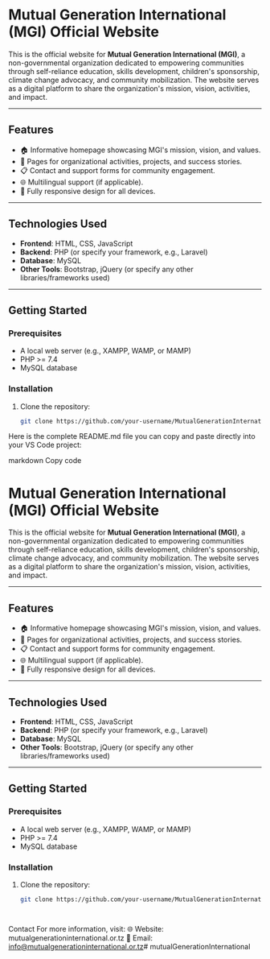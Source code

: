 # **Mutual Generation International (MGI) Official Website**  

This is the official website for **Mutual Generation International (MGI)**, a non-governmental organization dedicated to empowering communities through self-reliance education, skills development, children's sponsorship, climate change advocacy, and community mobilization. The website serves as a digital platform to share the organization's mission, vision, activities, and impact.

---

## **Features**
- 🏠 Informative homepage showcasing MGI's mission, vision, and values.  
- 📄 Pages for organizational activities, projects, and success stories.  
- 📋 Contact and support forms for community engagement.  
- 🌐 Multilingual support (if applicable).  
- 📱 Fully responsive design for all devices.  

---

## **Technologies Used**
- **Frontend**: HTML, CSS, JavaScript  
- **Backend**: PHP (or specify your framework, e.g., Laravel)  
- **Database**: MySQL  
- **Other Tools**: Bootstrap, jQuery (or specify any other libraries/frameworks used)  

---

## **Getting Started**

### **Prerequisites**
- A local web server (e.g., XAMPP, WAMP, or MAMP)  
- PHP >= 7.4  
- MySQL database  

### **Installation**
1. Clone the repository:
   ```bash
   git clone https://github.com/your-username/MutualGenerationInternational.git


Here is the complete README.md file you can copy and paste directly into your VS Code project:

markdown
Copy code
# **Mutual Generation International (MGI) Official Website**  

This is the official website for **Mutual Generation International (MGI)**, a non-governmental organization dedicated to empowering communities through self-reliance education, skills development, children's sponsorship, climate change advocacy, and community mobilization. The website serves as a digital platform to share the organization's mission, vision, activities, and impact.

---

## **Features**
- 🏠 Informative homepage showcasing MGI's mission, vision, and values.  
- 📄 Pages for organizational activities, projects, and success stories.  
- 📋 Contact and support forms for community engagement.  
- 🌐 Multilingual support (if applicable).  
- 📱 Fully responsive design for all devices.  

---

## **Technologies Used**
- **Frontend**: HTML, CSS, JavaScript  
- **Backend**: PHP (or specify your framework, e.g., Laravel)  
- **Database**: MySQL  
- **Other Tools**: Bootstrap, jQuery (or specify any other libraries/frameworks used)  

---

## **Getting Started**

### **Prerequisites**
- A local web server (e.g., XAMPP, WAMP, or MAMP)  
- PHP >= 7.4  
- MySQL database  

### **Installation**
1. Clone the repository:
   ```bash
   git clone https://github.com/your-username/MutualGenerationInternational.git




Contact
For more information, visit:
🌐 Website: mutualgenerationinternational.or.tz
📧 Email: info@mutualgenerationinternational.or.tz#   m u t u a l G e n e r a t i o n I n t e r n a t i o n a l  
 